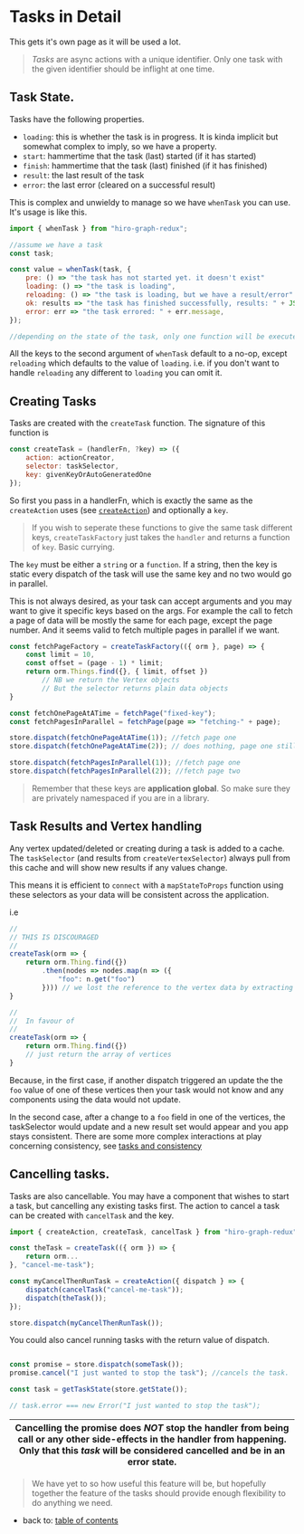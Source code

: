 # Tasks in Detail

This gets it's own page as it will be used a lot. 

> *Tasks* are async actions with a unique identifier. Only one task with the given identifier should be inflight at one time.

## Task State.

Tasks have the following properties.

 - `loading`: this is whether the task is in progress. It is kinda implicit but somewhat complex to imply, so we have a property.
 - `start`: hammertime that the task (last) started (if it has started)
 - `finish`: hammertime that the task (last) finished (if it has finished)
 - `result`: the last result of the task
 - `error`: the last error (cleared on a successful result)

This is complex and unwieldy to manage so we have `whenTask` you can use. It's usage is like this.

```javascript
import { whenTask } from "hiro-graph-redux";

//assume we have a task
const task;

const value = whenTask(task, {
    pre: () => "the task has not started yet. it doesn't exist"
    loading: () => "the task is loading",
    reloading: () => "the task is loading, but we have a result/error"
    ok: results => "the task has finished successfully, results: " + JSON.stringify(results),
    error: err => "the task errored: " + err.message,
});

//depending on the state of the task, only one function will be executed.
```

All the keys to the second argument of `whenTask` default to a no-op, except `reloading` which defaults to the value of `loading`. i.e. if you don't want to handle `reloading` any different to `loading` you can omit it.

## Creating Tasks

Tasks are created with the `createTask` function. The signature of this function is

```javascript
const createTask = (handlerFn, ?key) => ({ 
    action: actionCreator, 
    selector: taskSelector,
    key: givenKeyOrAutoGeneratedOne
});
```

So first you pass in a handlerFn, which is exactly the same as the `createAction` uses (see [`createAction`](./action-creators.md#createaction)) and optionally a `key`.

> If you wish to seperate these functions to give the same task different keys, `createTaskFactory` just takes the `handler` and returns a function of `key`. Basic currying.

The `key` must be either a `string` or a `function`. If a string, then the key is static every dispatch of the task will use the same key and no two would go in parallel.

This is not always desired, as your task can accept arguments and you may want to give it specific keys based on the args. For example the call to fetch a page of data will be mostly the same for each page, except the page number. And it seems valid to fetch multiple pages in parallel if we want.

```javascript
const fetchPageFactory = createTaskFactory(({ orm }, page) => {
    const limit = 10,
    const offset = (page - 1) * limit;
    return orm.Things.find({}, { limit, offset })
        // NB we return the Vertex objects
        // But the selector returns plain data objects
}

const fetchOnePageAtATime = fetchPage("fixed-key");
const fetchPagesInParallel = fetchPage(page => "fetching-" + page);

store.dispatch(fetchOnePageAtATime(1)); //fetch page one
store.dispatch(fetchOnePageAtATime(2)); // does nothing, page one still loading

store.dispatch(fetchPagesInParallel(1)); //fetch page one
store.dispatch(fetchPagesInParallel(2)); //fetch page two
```

> Remember that these keys are **application global**. So make sure they are privately namespaced if you are in a library.

## Task Results and Vertex handling

Any vertex updated/deleted or creating during a task is added to a cache. The `taskSelector` (and results from `createVertexSelector`) always pull from this cache and will show new results if any values change. 

This means it is efficient to `connect` with a `mapStateToProps` function using these selectors as your data will be consistent across the application.

i.e

```javascript
//
// THIS IS DISCOURAGED
//
createTask(orm => {
    return orm.Thing.find({})
        .then(nodes => nodes.map(n => ({
            "foo": n.get("foo")
        }))) // we lost the reference to the vertex data by extracting it
}

//
//  In favour of
//
createTask(orm => {
    return orm.Thing.find({})
    // just return the array of vertices
}
```

Because, in the first case, if another dispatch triggered an update the the `foo` value of one of these vertices then your task would not know and any components using the data would not update.

In the second case, after a change to a `foo` field in one of the vertices, the taskSelector would update and a new result set would appear and you app stays consistent. There are some more complex interactions at play concerning consistency, see [tasks and consistency](./tasks-and-consistency.md)

## Cancelling tasks.

Tasks are also cancellable. You may have a component that wishes to start a task, but cancelling any existing tasks first. The action to cancel a task can be created with `cancelTask` and the key.


```javascript
import { createAction, createTask, cancelTask } from "hiro-graph-redux";

const theTask = createTask(({ orm }) => {
    return orm...
}, "cancel-me-task");

const myCancelThenRunTask = createAction({ dispatch } => {
    dispatch(cancelTask("cancel-me-task"));
    dispatch(theTask());
});

store.dispatch(myCancelThenRunTask());
```

You could also cancel running tasks with the return value of dispatch.

```javascript 

const promise = store.dispatch(someTask());
promise.cancel("I just wanted to stop the task"); //cancels the task.

const task = getTaskState(store.getState());

// task.error === new Error("I just wanted to stop the task");
```

| Cancelling the promise does *NOT* stop the handler from being call or any other side-effects in the handler from happening. Only that this *task* will be considered cancelled and be in an error state. |
| --- |

> We have yet to so how useful this feature will be, but hopefully together the feature of the tasks should provide enough flexibility to do anything we need.

- back to: [table of contents](./README.md)

